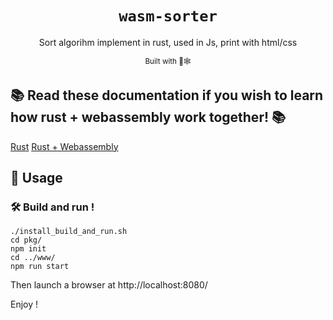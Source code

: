 <div align="center">

  <h1><code>wasm-sorter</code></h1>
  <p>
  Sort algorihm implement in rust, used in Js, print with html/css
  </p>
  <p>
    <sub>Built with 🦀🕸</sub>
  </p>
</div>

## 📚 Read these documentation if you wish to learn how rust + webassembly work together! 📚

[Rust](https://www.rust-lang.org/)
[Rust + Webassembly](https://rustwasm.github.io/docs/book/introduction.html)

## 🚴 Usage

### 🛠️ Build and run !

```
./install_build_and_run.sh
cd pkg/
npm init
cd ../www/
npm run start
```
Then launch a browser at http://localhost:8080/

Enjoy !

